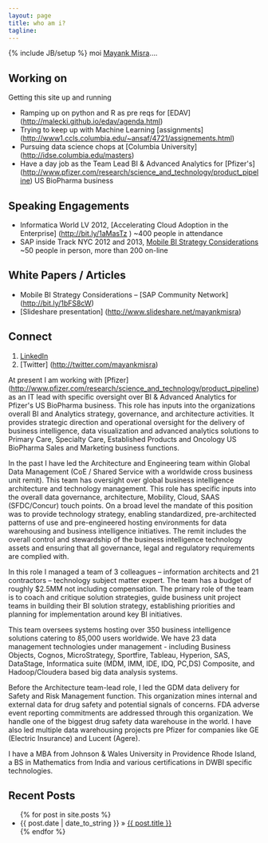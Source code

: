 ```yaml
---
layout: page
title: who am i?
tagline: 
---
```

{% include JB/setup %}
 moi [Mayank Misra](http://mayankmisra.com/read-me/)....   

## Working on ##
Getting this site up and running
- Ramping up on python and R as pre reqs for [EDAV] (http://malecki.github.io/edav/agenda.html)
- Trying to keep up with Machine Learning [assignments] (http://www1.ccls.columbia.edu/~ansaf/4721/assignements.html)
- Pursuing data science chops at [Columbia University] (http://idse.columbia.edu/masters)
- Have a day job as the Team Lead BI & Advanced Analytics for [Pfizer's] (http://www.pfizer.com/research/science_and_technology/product_pipeline) US BioPharma business

## Speaking Engagements ##
- Informatica World LV 2012, [Accelerating Cloud Adoption in the Enterprise]  (http://bit.ly/1aMasTz ) ~400 people in attendance
- SAP inside Track NYC 2012 and 2013, [Mobile BI Strategy Considerations](http://bit.ly/14WxdyB) ~50 people in person, more than 200 on-line

## White Papers / Articles ##
- Mobile BI Strategy Considerations – [SAP Community Network] (http://bit.ly/1bFS8cW) 
- [Slideshare presentation] (http://www.slideshare.net/mayankmisra)

## Connect ##
1. [LinkedIn](http://linkedin.com/in/mayankmisra) 
1. [Twitter] (http://twitter.com/mayankmisra)

 At present I am working with [Pfizer] (http://www.pfizer.com/research/science_and_technology/product_pipeline) as an IT lead with specific oversight over BI & Advanced Analytics for Pfizer's US BioPharma business.  This role has inputs into the organizations overall BI and Analytics strategy, governance, and architecture activities.  It provides strategic direction and operational oversight for the delivery of business intelligence, data visualization and advanced analytics solutions to Primary Care, Specialty Care, Established Products and Oncology US BioPharma Sales and Marketing business functions. 

 In the past I have led the Architecture and Engineering team within Global Data Management (CoE / Shared Service with a worldwide cross business unit remit).  This team has  oversight over global business intelligence architecture and technology management.  This role has specific inputs into the overall data governance, architecture, Mobility, Cloud, SAAS (SFDC/Concur) touch points.  On a broad level the mandate of this position was to provide technology strategy, enabling standardized, pre-architected patterns of use and pre-engineered hosting environments for data warehousing and business intelligence initiatives. The remit includes the overall control and stewardship of the business intelligence technology assets and ensuring that all governance, legal and regulatory requirements are complied with.

 In this role I managed a team of 3 colleagues – information architects and 21 contractors – technology subject matter expert. The team has a budget of roughly $2.5MM not including compensation. The primary role of the team is to coach and critique solution strategies, guide business unit project teams in building their BI solution strategy, establishing priorities and planning for implementation around key BI initiatives.

 This team oversees systems hosting over 350 business intelligence solutions catering to 85,000 users worldwide. We have 23 data management technologies under management - including Business Objects, Cognos, MicroStrategy, Sportfire, Tableau, Hyperion, SAS, DataStage, Informatica suite (MDM, IMM, IDE, IDQ, PC,DS) Composite, and Hadoop/Cloudera based big data analysis systems. 

 Before the Architecture team-lead role, I led the GDM data delivery for Safety and Risk Management function.  This organization mines internal and external data for drug safety and potential signals of concerns.  FDA adverse event reporting commitments are addressed through this organization.  We handle one of the biggest drug safety data warehouse in the world.   I have also led multiple data warehousing projects pre Pfizer for companies like GE (Electric Insurance) and Lucent (Agere). 

 I have a MBA from Johnson & Wales University in Providence Rhode Island, a BS in Mathematics from India and various certifications in DWBI specific technologies. 



## Recent Posts ##

<ul class="posts">
  {% for post in site.posts %}
    <li><span>{{ post.date | date_to_string }}</span> &raquo; <a href="{{ BASE_PATH }}{{ post.url }}">{{ post.title }}</a></li>
  {% endfor %}
</ul>




